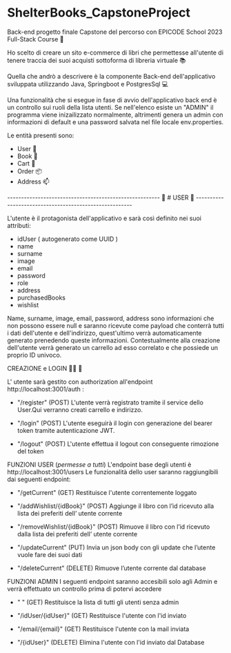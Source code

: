 # ShelterBooks_CapstoneProject
Back-end progetto finale Capstone del percorso con EPICODE School 2023 Full-Stack Course 🚀

Ho scelto di creare un sito e-commerce di libri che permettesse all'utente di tenere traccia dei suoi acquisti sottoforma di libreria virtuale 📚

Quella che andrò a descrivere è la componente Back-end dell'applicativo sviluppata utilizzando Java, Springboot e PostgresSql 💻

Una funzionalità che si esegue in fase di avvio dell'applicativo back end è un controllo sui ruoli della lista utenti.
Se nell'elenco esiste un "ADMIN" il programma viene inizailizzato normalmente, altrimenti genera un admin con informazioni di default e una password salvata nel file locale env.properties.

Le entità presenti sono:

- User 👤
- Book 📙
- Cart 🛒
- Order 📦
- Address 📫

------------------------------------------------------- 👤 # USER 👤 -------------------------------------------------------

L'utente è il protagonista dell'applicativo e sarà così definito nei suoi attributi:

- idUser ( autogenerato come UUID )
- name
- surname
- image
- email
- password
- role
- address
- purchasedBooks
- wishlist

Name, surname, image, email, password, address sono informazioni che non possono essere null e saranno ricevute come payload che conterrà tutti i dati dell'utente e dell'indirizzo, quest'ultimo verrà automaticamente generato prenedendo queste informazioni.
Contestualmente alla creazione dell'utente verrà generato un carrello ad esso correlato e che possiede un proprio ID univoco.

CREAZIONE e LOGIN ✍🏻 🔐

L' utente sarà gestito con authorization all'endpoint http://localhost:3001/auth :

- "/register" (POST)
  L'utente verrà registrato tramite il service dello User.Qui verranno creati carrello e indirizzo.

- "/login" (POST)
  L'utente eseguirà il login con generazione del bearer token tramite autenticazione JWT.

- "/logout" (POST)
  L'utente effettua il logout con conseguente rimozione del token

FUNZIONI USER (*permesse a tutti*)
L'endpoint base degli utenti è http://localhost:3001/users
Le funzionalità dello user saranno raggiungibili dai seguenti endpoint:

- "/getCurrent" (GET)
  Restituisce l'utente correntemente loggato

- "/addWishlist/{idBook}" (POST)
  Aggiunge il libro con l’id ricevuto alla lista dei preferiti dell’ utente corrente

- "/removeWishlist/{idBook}" (POST)
  Rimuove il libro con l’id ricevuto dalla lista dei preferiti dell’ utente corrente

- "/updateCurrent" (PUT)
  Invia un json body con gli update che l’utente vuole fare dei suoi dati

- "/deleteCurrent" (DELETE)
  Rimuove l’utente corrente dal database

FUNZIONI ADMIN
I seguenti endpoint saranno accesibili solo agli Admin e verrà effettuato un controllo prima di potervi accedere

- " " (GET)
  Restituisce la lista di tutti gli utenti senza admin

- "/idUser/{idUser}" (GET)
  Restituisce l'utente con l'id inviato

- "/email/{email}" (GET)
  Restituisce l'utente con la mail inviata

- "/{idUser}" (DELETE)
  Elimina l'utente con l'id inviato dal Database
  
